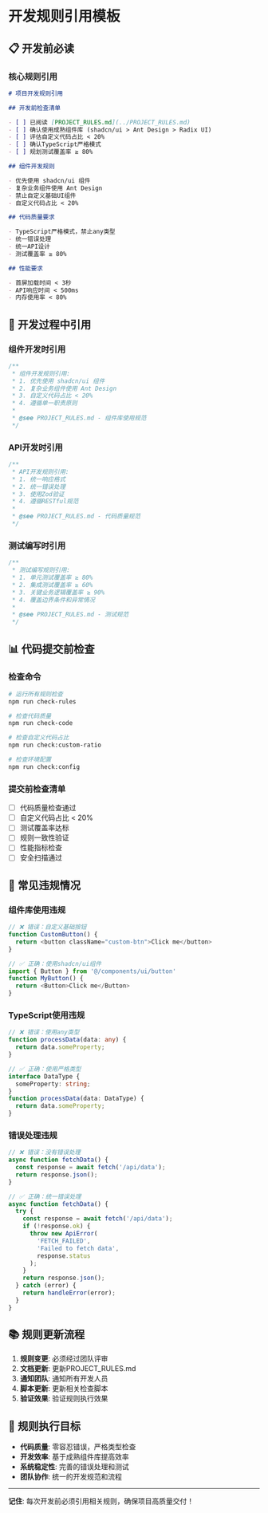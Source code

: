 # 开发规则引用模板

## 📋 开发前必读

### 核心规则引用

```markdown
# 项目开发规则引用

## 开发前检查清单

- [ ] 已阅读 [PROJECT_RULES.md](../PROJECT_RULES.md)
- [ ] 确认使用成熟组件库 (shadcn/ui > Ant Design > Radix UI)
- [ ] 评估自定义代码占比 < 20%
- [ ] 确认TypeScript严格模式
- [ ] 规划测试覆盖率 ≥ 80%

## 组件开发规则

- 优先使用 shadcn/ui 组件
- 复杂业务组件使用 Ant Design
- 禁止自定义基础UI组件
- 自定义代码占比 < 20%

## 代码质量要求

- TypeScript严格模式，禁止any类型
- 统一错误处理
- 统一API设计
- 测试覆盖率 ≥ 80%

## 性能要求

- 首屏加载时间 < 3秒
- API响应时间 < 500ms
- 内存使用率 < 80%
```

## 🔧 开发过程中引用

### 组件开发时引用

```typescript
/**
 * 组件开发规则引用:
 * 1. 优先使用 shadcn/ui 组件
 * 2. 复杂业务组件使用 Ant Design
 * 3. 自定义代码占比 < 20%
 * 4. 遵循单一职责原则
 *
 * @see PROJECT_RULES.md - 组件库使用规范
 */
```

### API开发时引用

```typescript
/**
 * API开发规则引用:
 * 1. 统一响应格式
 * 2. 统一错误处理
 * 3. 使用Zod验证
 * 4. 遵循RESTful规范
 *
 * @see PROJECT_RULES.md - 代码质量规范
 */
```

### 测试编写时引用

```typescript
/**
 * 测试编写规则引用:
 * 1. 单元测试覆盖率 ≥ 80%
 * 2. 集成测试覆盖率 ≥ 60%
 * 3. 关键业务逻辑覆盖率 ≥ 90%
 * 4. 覆盖边界条件和异常情况
 *
 * @see PROJECT_RULES.md - 测试规范
 */
```

## 📊 代码提交前检查

### 检查命令

```bash
# 运行所有规则检查
npm run check-rules

# 检查代码质量
npm run check-code

# 检查自定义代码占比
npm run check:custom-ratio

# 检查环境配置
npm run check:config
```

### 提交前检查清单

- [ ] 代码质量检查通过
- [ ] 自定义代码占比 < 20%
- [ ] 测试覆盖率达标
- [ ] 规则一致性验证
- [ ] 性能指标检查
- [ ] 安全扫描通过

## 🚨 常见违规情况

### 组件库使用违规

```typescript
// ❌ 错误：自定义基础按钮
function CustomButton() {
  return <button className="custom-btn">Click me</button>
}

// ✅ 正确：使用shadcn/ui组件
import { Button } from '@/components/ui/button'
function MyButton() {
  return <Button>Click me</Button>
}
```

### TypeScript使用违规

```typescript
// ❌ 错误：使用any类型
function processData(data: any) {
  return data.someProperty;
}

// ✅ 正确：使用严格类型
interface DataType {
  someProperty: string;
}
function processData(data: DataType) {
  return data.someProperty;
}
```

### 错误处理违规

```typescript
// ❌ 错误：没有错误处理
async function fetchData() {
  const response = await fetch('/api/data');
  return response.json();
}

// ✅ 正确：统一错误处理
async function fetchData() {
  try {
    const response = await fetch('/api/data');
    if (!response.ok) {
      throw new ApiError(
        'FETCH_FAILED',
        'Failed to fetch data',
        response.status
      );
    }
    return response.json();
  } catch (error) {
    return handleError(error);
  }
}
```

## 📚 规则更新流程

1. **规则变更**: 必须经过团队评审
2. **文档更新**: 更新PROJECT_RULES.md
3. **通知团队**: 通知所有开发人员
4. **脚本更新**: 更新相关检查脚本
5. **验证效果**: 验证规则执行效果

## 🎯 规则执行目标

- **代码质量**: 零容忍错误，严格类型检查
- **开发效率**: 基于成熟组件库提高效率
- **系统稳定性**: 完善的错误处理和测试
- **团队协作**: 统一的开发规范和流程

---

**记住**: 每次开发前必须引用相关规则，确保项目高质量交付！
